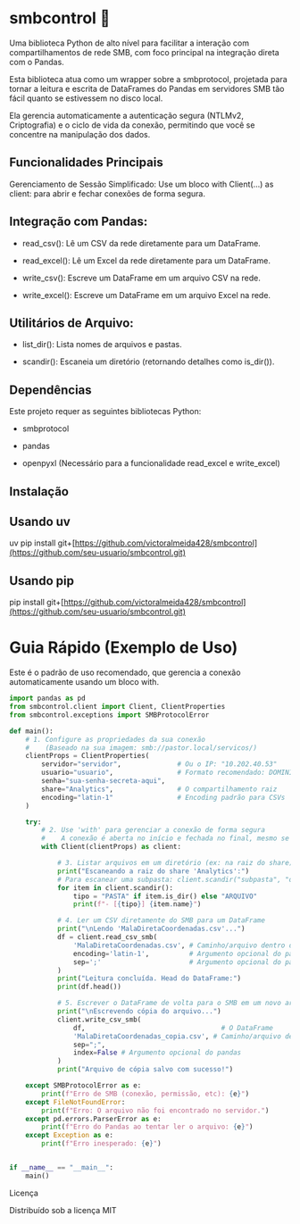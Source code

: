 # smbcontrol 🐍

Uma biblioteca Python de alto nível para facilitar a interação com compartilhamentos de rede SMB, com foco principal na integração direta com o Pandas.

Esta biblioteca atua como um wrapper sobre a smbprotocol, projetada para tornar a leitura e escrita de DataFrames do Pandas em servidores SMB tão fácil quanto se estivessem no disco local.

Ela gerencia automaticamente a autenticação segura (NTLMv2, Criptografia) e o ciclo de vida da conexão, permitindo que você se concentre na manipulação dos dados.

## Funcionalidades Principais

Gerenciamento de Sessão Simplificado: Use um bloco with Client(...) as client: para abrir e fechar conexões de forma segura.

## Integração com Pandas:

 - read_csv(): Lê um CSV da rede diretamente para um DataFrame.

 - read_excel(): Lê um Excel da rede diretamente para um DataFrame.

 - write_csv(): Escreve um DataFrame em um arquivo CSV na rede.

 - write_excel(): Escreve um DataFrame em um arquivo Excel na rede.

## Utilitários de Arquivo:

 - list_dir(): Lista nomes de arquivos e pastas.

 - scandir(): Escaneia um diretório (retornando detalhes como is_dir()).


## Dependências

Este projeto requer as seguintes bibliotecas Python:

 - smbprotocol

 - pandas

 - openpyxl (Necessário para a funcionalidade read_excel e write_excel)

## Instalação


## Usando uv
uv pip install git+[https://github.com/victoralmeida428/smbcontrol](https://github.com/seu-usuario/smbcontrol.git)

## Usando pip
pip install git+[https://github.com/victoralmeida428/smbcontrol](https://github.com/seu-usuario/smbcontrol.git)


# Guia Rápido (Exemplo de Uso)

Este é o padrão de uso recomendado, que gerencia a conexão automaticamente usando um bloco with.
```py
import pandas as pd
from smbcontrol.client import Client, ClientProperties
from smbcontrol.exceptions import SMBProtocolError 

def main():
    # 1. Configure as propriedades da sua conexão
    #    (Baseado na sua imagem: smb://pastor.local/servicos/)
    clientProps = ClientProperties(
        servidor="servidor",              # Ou o IP: "10.202.40.53"
        usuario="usuario",                # Formato recomendado: DOMINIO\usuario
        senha="sua-senha-secreta-aqui",
        share="Analytics",                # O compartilhamento raiz
        encoding="latin-1"                # Encoding padrão para CSVs
    )

    try:
        # 2. Use 'with' para gerenciar a conexão de forma segura
        #    A conexão é aberta no início e fechada no final, mesmo se der erro.
        with Client(clientProps) as client:

            # 3. Listar arquivos em um diretório (ex: na raiz do share)
            print("Escaneando a raiz do share 'Analytics':")
            # Para escanear uma subpasta: client.scandir("subpasta", "outra_pasta")
            for item in client.scandir():
                tipo = "PASTA" if item.is_dir() else "ARQUIVO"
                print(f"- [{tipo}] {item.name}")

            # 4. Ler um CSV diretamente do SMB para um DataFrame
            print("\nLendo 'MalaDiretaCoordenadas.csv'...")
            df = client.read_csv_smb(
                'MalaDiretaCoordenadas.csv', # Caminho/arquivo dentro do share
                encoding='latin-1',          # Argumento opcional do pandas
                sep=';'                      # Argumento opcional do pandas
            )
            print("Leitura concluída. Head do DataFrame:")
            print(df.head())

            # 5. Escrever o DataFrame de volta para o SMB em um novo arquivo
            print("\nEscrevendo cópia do arquivo...")
            client.write_csv_smb(
                df,                                  # O DataFrame
                'MalaDiretaCoordenadas_copia.csv', # Caminho/arquivo de saída
                sep=";",
                index=False # Argumento opcional do pandas
            )
            print("Arquivo de cópia salvo com sucesso!")

    except SMBProtocolError as e:
        print(f"Erro de SMB (conexão, permissão, etc): {e}")
    except FileNotFoundError:
        print(f"Erro: O arquivo não foi encontrado no servidor.")
    except pd.errors.ParserError as e:
        print(f"Erro do Pandas ao tentar ler o arquivo: {e}")
    except Exception as e:
        print(f"Erro inesperado: {e}")


if __name__ == "__main__":
    main()
```

Licença

Distribuído sob a licença MIT
